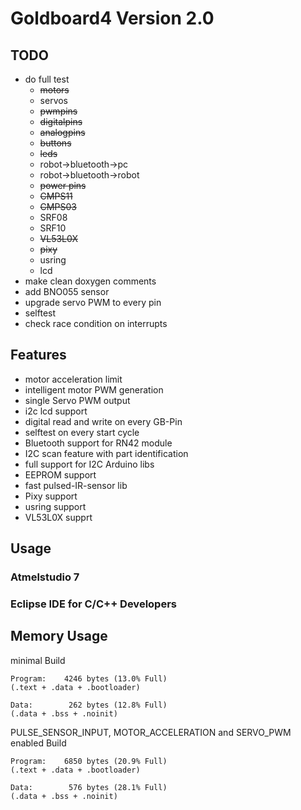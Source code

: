 # Goldboard4 Version 2.0
## TODO
* do full test 
   * ~~motors~~
   * servos
   * ~~pwmpins~~ 
   * ~~digitalpins~~
   * ~~analogpins~~
   * ~~buttons~~
   * ~~leds~~
   * robot->bluetooth->pc
   * robot->bluetooth->robot
   * ~~power pins~~
   * ~~CMPS11~~
   * ~~CMPS03~~
   * SRF08
   * SRF10
   * ~~VL53L0X~~
   * ~~pixy~~
   * usring
   * lcd
* make clean doxygen comments
* add BNO055 sensor
* upgrade servo PWM to every pin
* selftest
* check race condition on interrupts

## Features

* motor acceleration limit
* intelligent motor PWM generation
* single Servo PWM output
* i2c lcd support
* digital read and write on every GB-Pin
* selftest on every start cycle
* Bluetooth support for RN42 module
* I2C scan feature with part identification
* full support for I2C Arduino libs
* EEPROM support
* fast pulsed-IR-sensor lib
* Pixy support
* usring support
* VL53L0X supprt

## Usage

### Atmelstudio 7

### Eclipse IDE for C/C++ Developers


## Memory Usage
minimal Build

```
Program:    4246 bytes (13.0% Full)
(.text + .data + .bootloader)

Data:        262 bytes (12.8% Full)
(.data + .bss + .noinit)
```
PULSE_SENSOR_INPUT, MOTOR_ACCELERATION and SERVO_PWM enabled Build

```
Program:    6850 bytes (20.9% Full)
(.text + .data + .bootloader)

Data:        576 bytes (28.1% Full)
(.data + .bss + .noinit)
```